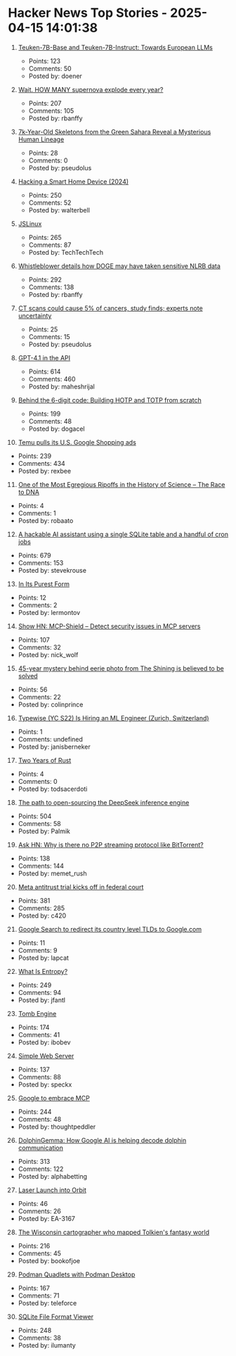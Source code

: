 # Hacker News Top Stories - 2025-04-15 14:01:38

1. [Teuken-7B-Base and Teuken-7B-Instruct: Towards European LLMs](https://arxiv.org/abs/2410.03730)
   - Points: 123
   - Comments: 50
   - Posted by: doener

2. [Wait. HOW MANY supernova explode every year?](https://badastronomy.beehiiv.com/p/ban-447-wait-how-many-supernova-explode)
   - Points: 207
   - Comments: 105
   - Posted by: rbanffy

3. [7k-Year-Old Skeletons from the Green Sahara Reveal a Mysterious Human Lineage](https://www.smithsonianmag.com/smart-news/7000-year-old-skeletons-from-the-green-sahara-reveal-a-previously-unknown-human-lineage-180986403/)
   - Points: 28
   - Comments: 0
   - Posted by: pseudolus

4. [Hacking a Smart Home Device (2024)](https://jmswrnr.com/blog/hacking-a-smart-home-device)
   - Points: 250
   - Comments: 52
   - Posted by: walterbell

5. [JSLinux](https://www.bellard.org/jslinux/)
   - Points: 265
   - Comments: 87
   - Posted by: TechTechTech

6. [Whistleblower details how DOGE may have taken sensitive NLRB data](https://www.npr.org/2025/04/15/nx-s1-5355896/doge-nlrb-elon-musk-spacex-security)
   - Points: 292
   - Comments: 138
   - Posted by: rbanffy

7. [CT scans could cause 5% of cancers, study finds; experts note uncertainty](https://arstechnica.com/health/2025/04/ct-scans-could-cause-5-of-cancers-study-finds-experts-note-uncertainty/)
   - Points: 25
   - Comments: 15
   - Posted by: pseudolus

8. [GPT-4.1 in the API](https://openai.com/index/gpt-4-1/)
   - Points: 614
   - Comments: 460
   - Posted by: maheshrijal

9. [Behind the 6-digit code: Building HOTP and TOTP from scratch](https://blog.dogac.dev/how-do-one-time-passwords-work/)
   - Points: 199
   - Comments: 48
   - Posted by: dogacel

10. [Temu pulls its U.S. Google Shopping ads](https://searchengineland.com/temu-pulls-us-google-shopping-ads-454260)
   - Points: 239
   - Comments: 434
   - Posted by: rexbee

11. [One of the Most Egregious Ripoffs in the History of Science – The Race to DNA](https://nautil.us/one-of-the-most-egregious-ripoffs-in-the-history-of-science-238331/)
   - Points: 4
   - Comments: 1
   - Posted by: robaato

12. [A hackable AI assistant using a single SQLite table and a handful of cron jobs](https://www.geoffreylitt.com/2025/04/12/how-i-made-a-useful-ai-assistant-with-one-sqlite-table-and-a-handful-of-cron-jobs)
   - Points: 679
   - Comments: 153
   - Posted by: stevekrouse

13. [In Its Purest Form](https://lareviewofbooks.org/article/in-its-purest-form/)
   - Points: 12
   - Comments: 2
   - Posted by: lermontov

14. [Show HN: MCP-Shield – Detect security issues in MCP servers](https://github.com/riseandignite/mcp-shield)
   - Points: 107
   - Comments: 32
   - Posted by: nick_wolf

15. [45-year mystery behind eerie photo from The Shining is believed to be solved](https://www.cbc.ca/lite/story/1.7507349)
   - Points: 56
   - Comments: 22
   - Posted by: colinprince

16. [Typewise (YC S22) Is Hiring an ML Engineer (Zurich, Switzerland)](https://www.ycombinator.com/companies/typewise/jobs/u4OdKNh-machine-learning-engineer-f-m-x)
   - Points: 1
   - Comments: undefined
   - Posted by: janisberneker

17. [Two Years of Rust](https://borretti.me/article/two-years-of-rust)
   - Points: 4
   - Comments: 0
   - Posted by: todsacerdoti

18. [The path to open-sourcing the DeepSeek inference engine](https://github.com/deepseek-ai/open-infra-index/tree/main/OpenSourcing_DeepSeek_Inference_Engine)
   - Points: 504
   - Comments: 58
   - Posted by: Palmik

19. [Ask HN: Why is there no P2P streaming protocol like BitTorrent?](undefined)
   - Points: 138
   - Comments: 144
   - Posted by: memet_rush

20. [Meta antitrust trial kicks off in federal court](https://www.axios.com/pro/tech-policy/2025/04/14/ftc-meta-antitrust-trial-kicks-off-in-federal-court)
   - Points: 381
   - Comments: 285
   - Posted by: c420

21. [Google Search to redirect its country level TLDs to Google.com](https://searchengineland.com/google-search-to-redirect-its-country-level-tlds-to-google-com-454289)
   - Points: 11
   - Comments: 9
   - Posted by: lapcat

22. [What Is Entropy?](https://jasonfantl.com/posts/What-is-Entropy/)
   - Points: 249
   - Comments: 94
   - Posted by: jfantl

23. [Tomb Engine](https://tombengine.com/)
   - Points: 174
   - Comments: 41
   - Posted by: ibobev

24. [Simple Web Server](https://simplewebserver.org/)
   - Points: 137
   - Comments: 88
   - Posted by: speckx

25. [Google to embrace MCP](https://techcrunch.com/2025/04/09/google-says-itll-embrace-anthropics-standard-for-connecting-ai-models-to-data/)
   - Points: 244
   - Comments: 48
   - Posted by: thoughtpeddler

26. [DolphinGemma: How Google AI is helping decode dolphin communication](https://blog.google/technology/ai/dolphingemma/)
   - Points: 313
   - Comments: 122
   - Posted by: alphabetting

27. [Laser Launch into Orbit](http://toughsf.blogspot.com/2017/03/laser-launch-into-orbit.html)
   - Points: 46
   - Comments: 26
   - Posted by: EA-3167

28. [The Wisconsin cartographer who mapped Tolkien's fantasy world](https://www.wpr.org/news/wisconsin-cartographer-karen-wynn-fonstad-mapped-tolkien-fantasy-world-oshkosh)
   - Points: 216
   - Comments: 45
   - Posted by: bookofjoe

29. [Podman Quadlets with Podman Desktop](https://podman-desktop.io/blog/podman-quadlet)
   - Points: 167
   - Comments: 71
   - Posted by: teleforce

30. [SQLite File Format Viewer](https://sqlite-internal.pages.dev)
   - Points: 248
   - Comments: 38
   - Posted by: ilumanty

